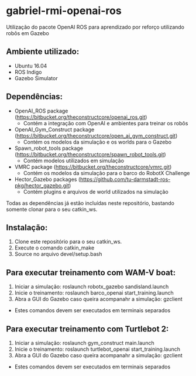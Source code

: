 # gabriel-rmi-openai-ros
Utilização do pacote OpenAI ROS para aprendizado por reforço utilizando robôs em Gazebo

## Ambiente utilizado:
- Ubuntu 16.04
- ROS Indigo
- Gazebo Simulator

## Dependências:
- OpenAI_ROS package (https://bitbucket.org/theconstructcore/openai_ros.git)
  - Contém a integração com OpenAI e ambientes para treinar os robôs
- OpenAI_Gym_Construct package (https://bitbucket.org/theconstructcore/open_ai_gym_construct.git)
  - Contém os modelos da simulação e os worlds para o Gazebo
- Spawn_robot_tools package (https://bitbucket.org/theconstructcore/spawn_robot_tools.git)
  - Contém modelos utilizados em simulação
- VMRC package (https://bitbucket.org/theconstructcore/vmrc.git)
  - Contém os modelos da simulação para o barco do RobotX Challenge
- Hector_Gazebo packages (https://github.com/tu-darmstadt-ros-pkg/hector_gazebo.git)
  - Contém plugins e arquivos de world utilizados na simulação

Todas as dependências já estão incluídas neste repositório, bastando somente clonar para o seu catkin_ws.

## Instalação:

1. Clone este repositório para o seu catkin_ws.
2. Execute o comando catkin_make
3. Source no arquivo devel/setup.bash

## Para executar treinamento com WAM-V boat:

1. Iniciar a simulação: roslaunch robotx_gazebo sandisland.launch
2. Inicie o treinamento: roslaunch barco_openai start_training.launch 
3. Abra a GUI do Gazebo caso queira acompanahr a simulação: gzclient

* Estes comandos devem ser executados em terminais separados

## Para executar treinamento com Turtlebot 2:

1. Iniciar a simulação: roslaunch gym_construct main.launch
2. Inicie o treinamento: roslaunch turtlebot_openai start_training.launch 
3. Abra a GUI do Gazebo caso queira acompanahr a simulação: gzclient

* Estes comandos devem ser executados em terminais separados
